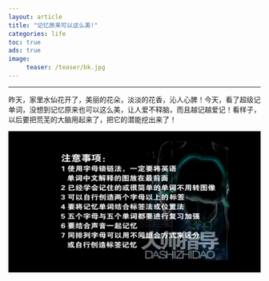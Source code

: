 ```yaml
---
layout: article
title: "记忆原来可以这么美!"
categories: life
toc: true
ads: true
image:
     teaser: /teaser/bk.jpg
---
```


---

昨天，家里水仙花开了，美丽的花朵，淡淡的花香，沁人心脾！今天，看了超级记单词，没想到记忆原来也可以这么美，让人爱不释脑，而且越记越爱记！看样子，以后要把荒芜的大脑用起来了，把它的潜能挖出来了！

![i](https://github.com/storage201602/storage201602/blob/master/myhome2016/_posts/life/2016-02-18-1805life.md/0218_134.jpg?raw=true)